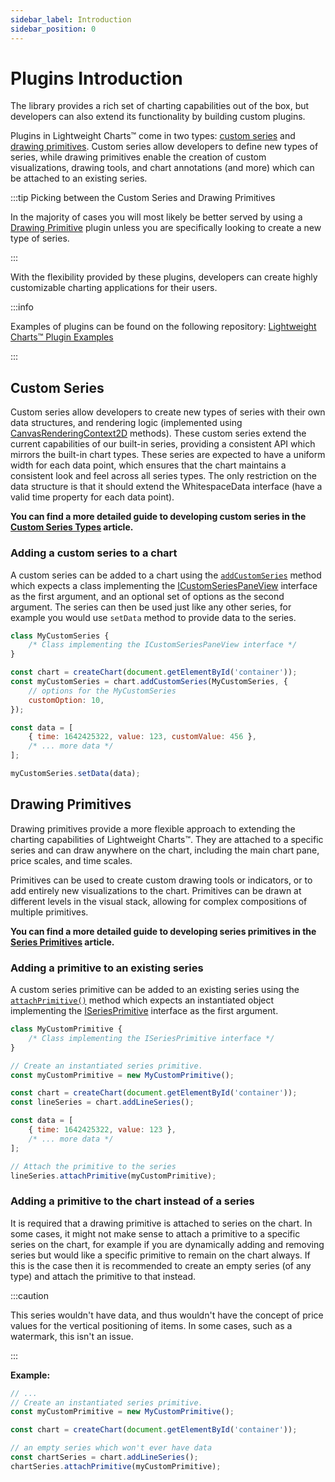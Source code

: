```yaml
---
sidebar_label: Introduction
sidebar_position: 0
---
```


# Plugins Introduction

The library provides a rich set of charting capabilities out of the box, but
developers can also extend its functionality by building custom plugins.

Plugins in Lightweight Charts™️ come in two types:
[custom series](#custom-series) and [drawing primitives](#drawing-primitives).
Custom series allow developers to define new types of series, while drawing
primitives enable the creation of custom visualizations, drawing tools, and
chart annotations (and more) which can be attached to an existing series.

:::tip Picking between the Custom Series and Drawing Primitives

In the majority of cases you will most likely be better served by using a
[Drawing Primitive](#drawing-primitives) plugin unless you are specifically
looking to create a new type of series.

:::

With the flexibility provided by these plugins, developers can create highly
customizable charting applications for their users.

:::info

Examples of plugins can be found on the following repository:
[Lightweight Charts™️ Plugin Examples](https://github.com/tradingview/lightweight-charts-plugin-examples)

:::

## Custom Series

Custom series allow developers to create new types of series with their own data
structures, and rendering logic (implemented using
[CanvasRenderingContext2D](https://developer.mozilla.org/en-US/docs/Web/API/CanvasRenderingContext2D)
methods). These custom series extend the current capabilities of our built-in
series, providing a consistent API which mirrors the built-in chart types. These
series are expected to have a uniform width for each data point, which ensures
that the chart maintains a consistent look and feel across all series types. The
only restriction on the data structure is that it should extend the
WhitespaceData interface (have a valid time property for each data point).

**You can find a more detailed guide to developing custom series in the
[Custom Series Types](./custom_series/) article.**

### Adding a custom series to a chart

A custom series can be added to a chart using the
[`addCustomSeries`](../api/interfaces/IChartApi.md#addcustomseries) method
which expects a class implementing the
[ICustomSeriesPaneView](../api/interfaces/ICustomSeriesPaneView.md) interface
as the first argument, and an optional set of options as the second argument.
The series can then be used just like any other series, for example you would
use `setData` method to provide data to the series.

```javascript title='javascript'
class MyCustomSeries {
    /* Class implementing the ICustomSeriesPaneView interface */
}

const chart = createChart(document.getElementById('container'));
const myCustomSeries = chart.addCustomSeries(MyCustomSeries, {
    // options for the MyCustomSeries
    customOption: 10,
});

const data = [
    { time: 1642425322, value: 123, customValue: 456 },
    /* ... more data */
];

myCustomSeries.setData(data);
```

## Drawing Primitives

Drawing primitives provide a more flexible approach to extending the charting
capabilities of Lightweight Charts™️. They are attached to a specific series and
can draw anywhere on the chart, including the main chart pane, price scales, and
time scales.

Primitives can be used to create custom drawing tools or indicators, or to add
entirely new visualizations to the chart. Primitives can be drawn at different
levels in the visual stack, allowing for complex compositions of multiple
primitives.

**You can find a more detailed guide to developing series primitives in the
[Series Primitives](./series-primitives/) article.**

### Adding a primitive to an existing series

A custom series primitive can be added to an existing series using the
[`attachPrimitive()`](../api/interfaces/ISeriesApi.md#attachprimitive) method
which expects an instantiated object implementing the
[ISeriesPrimitive](../api/index.md#iseriesprimitive) interface as the first
argument.

```javascript title='javascript'
class MyCustomPrimitive {
    /* Class implementing the ISeriesPrimitive interface */
}

// Create an instantiated series primitive.
const myCustomPrimitive = new MyCustomPrimitive();

const chart = createChart(document.getElementById('container'));
const lineSeries = chart.addLineSeries();

const data = [
    { time: 1642425322, value: 123 },
    /* ... more data */
];

// Attach the primitive to the series
lineSeries.attachPrimitive(myCustomPrimitive);
```

### Adding a primitive to the chart instead of a series

It is required that a drawing primitive is attached to series on the chart. In some cases, it might not make sense to attach a primitive to a specific series on the chart, for example if you are dynamically adding and removing series but would like a specific primitive to remain on the chart always. If this is the case then it is recommended to create an empty series (of any type) and attach the primitive to that instead.

:::caution

This series wouldn't have data, and thus wouldn't have the concept of price values for the vertical positioning of items. In some cases, such as a watermark, this isn't an issue.

:::

**Example:**

```js title='javascript'
// ...
// Create an instantiated series primitive.
const myCustomPrimitive = new MyCustomPrimitive();

const chart = createChart(document.getElementById('container'));

// an empty series which won't ever have data
const chartSeries = chart.addLineSeries();
chartSeries.attachPrimitive(myCustomPrimitive);

```
